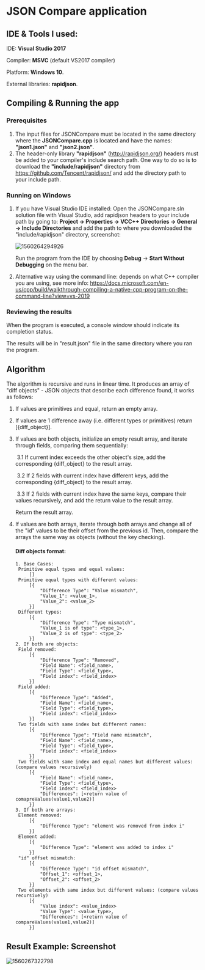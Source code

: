# JSON Compare application

## IDE & Tools I used:

IDE: **Visual Studio 2017**  

Compiler:  **MSVC** (default VS2017 compiler)

Platform: **Windows 10**.

External libraries: **rapidjson**.

## Compiling & Running the app

### Prerequisites

1. The input files for JSONCompare must be located in the same directory where the **JSONCompare.cpp** is located and have the names: **"json1.json"** and **"json2.json"**.
2. The header-only library **"rapidjson"** (<http://rapidjson.org/>) headers must be added to your compiler's include search path. One way to do so is to download the **"include/rapidjson"** directory from <https://github.com/Tencent/rapidjson/> and add the directory path to your include path.

### Running on Windows

1. If you have Visual Studio IDE installed:  Open the JSONCompare.sln solution file with Visual Studio, add rapidjson headers to your include path by going to: **Project -> Properties -> VCC++ Directories -> General -> Include Directories** and add the path to where you downloaded the "include/rapidjson" directory, screenshot:

   ![1560264294926](C:\Users\Manbro\AppData\Roaming\Typora\typora-user-images\1560264294926.png)

   

   Run the program from the IDE by choosing **Debug** -> **Start Without Debugging** on the menu bar.

2. Alternative way using the command line: depends on what C++ compiler you are using, see more info: <https://docs.microsoft.com/en-us/cpp/build/walkthrough-compiling-a-native-cpp-program-on-the-command-line?view=vs-2019>

### Reviewing the results

When the program is executed, a console window should indicate its completion status.

The results will be in "result.json" file in the same directory where you ran the program.



## Algorithm

The algorithm is recursive and runs in linear time. It produces an array of "diff objects" - JSON objects that describe each difference found, it works as follows:

1. If values are primitives and equal, return an empty array.

2. If values are 1 difference away (i.e. different types or primitives) return [{diff_object}].

3. If values are both objects, initialize an empty result array, and iterate through fields, comparing them sequentially:

   ​	3.1 If current index exceeds the other object's size, add the corresponding {diff_object} to the result array.

   ​	3.2 If 2 fields with current index have different keys, add the corresponding {diff_object} to the result array.

   ​	3.3 If 2 fields with current index have the same keys, compare their values recursively, and add the return value to the result array.

   Return the result array.

4. If values are both arrays, iterate through both arrays and change all of the "id" values to be their offset from the previous id. Then, compare the arrays the same way as objects (without the key checking).

   #### Diff objects format:

   ```
   1. Base Cases:
   	Primitive equal types and equal values:
   		[]
   	Primitive equal types with different values:
   		[{
   			"Difference Type": "Value mismatch",
   			"Value_1": <value_1>,
   			"Value_2": <value_2>
   		}]
   	Different types:
   		[{
   			"Difference Type": "Type mismatch",
   			"Value_1 is of type": <type_1>,
   			"Value_2 is of type": <type_2>
   		}]
   2. If both are objects:
   	Field removed:
   		[{
   			"Difference Type": "Removed",
   			"Field Name": <field_name>,
   			"Field Type": <field_type>,
   			"Field index": <field_index>
   		}]
   	Field added:
   		[{
   			"Difference Type": "Added",
   			"Field Name": <field_name>,
   			"Field Type": <field_type>,
   			"Field index": <field_index>
   		}]
   	Two fields with same index but different names:
   		[{
   			"Difference Type": "Field name mismatch",
   			"Field Name": <field_name>,
   			"Field Type": <field_type>,
   			"Field index": <field_index>
   		}]
   	Two fields with same index and equal names but different values: (compare values recursively)
   		[{
   			"Field Name": <field_name>,
   			"Field Type": <field_type>,
   			"Field index": <field_index>
   			"Differences": [<return value of comapreValues(value1,value2)]
   		}]
   3. If both are arrays:
   	Element removed:
   		[{
   			"Difference Type": "element was removed from index i"
   		}]
   	Element added:
   		[{
   			"Difference Type": "element was added to index i"
   		}]
   	"id" offset mismatch:
   		[{
   			"Difference Type": "id offset mismatch",
   			"Offset_1": <offset_1>,
   			"Offset_2": <offset_2>
   		}]
   	Two elements with same index but different values: (compare values recursively)
   		[{
   			"Value index": <value_index>
   			"Value Type": <value_type>,
   			"Differences": [<return value of compareValues(value1,value2)]
   		}]
   ```

   

## Result Example: Screenshot

![1560267322798](C:\Users\Manbro\AppData\Roaming\Typora\typora-user-images\1560267322798.png)
